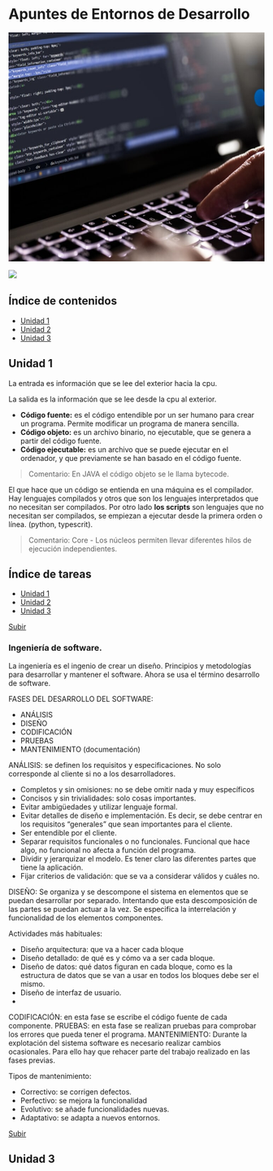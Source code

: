 <a name="top"></a>
 
# Apuntes de Entornos de Desarrollo

<p align="center">
   <img width="1000" height="450" src="https://github.com/mdrp93/ENTORNOS-1-DAW/blob/main/entornos-de-desarrollo-2.jpg">
                                                                                                                  
<p align="left">
   <img src="https://img.shields.io/badge/STATUS-EN%20DESAROLLO-green">
   </p>

## Índice de contenidos
* [Unidad 1](#item1)
* [Unidad 2](#item2)
* [Unidad 3](#item3)

<a name="item1"></a>
## Unidad 1

La entrada es información que se lee del exterior hacia la cpu.

La salida es la información que se lee desde la cpu al exterior. 

- **Código fuente:** es el código entendible por un ser humano para crear un programa. Permite modificar un programa de manera sencilla. 
- **Código objeto:** es un archivo binario, no ejecutable, que se genera a partir del código fuente.
- **Código ejecutable:** es un archivo que se puede ejecutar en el ordenador, y que previamente se han basado en el código fuente.

> Comentario: En JAVA el código objeto se le llama bytecode.
  
El que hace que un código se entienda en una máquina es el compilador. 
Hay lenguajes compilados y otros que son los lenguajes interpretados que no necesitan ser compilados. 
Por otro lado **los scripts** son lenguajes que no necesitan ser compilados, se empiezan a ejecutar desde la primera orden o línea. (python, typescrit). 

> Comentario: Core - Los núcleos permiten llevar diferentes hilos de ejecución independientes.

## Índice de tareas
* [Unidad 1](#item1)
* [Unidad 2](#item2)
* [Unidad 3](#item3)

[Subir](#top)
 
### Ingeniería de software. 
La ingeniería es el ingenio de crear un diseño. Principios y metodologías para desarrollar y mantener el software.
Ahora se usa el término desarrollo de software.

FASES DEL DESARROLLO DEL SOFTWARE:
   * ANÁLISIS 
   * DISEÑO 
   * CODIFICACIÓN
   * PRUEBAS 
   * MANTENIMIENTO (documentación)

ANÁLISIS: se definen los requisitos y especificaciones. No solo corresponde al cliente si no a los desarrolladores.
   - Completos y sin omisiones: no se debe omitir nada y muy específicos
   - Concisos y sin trivialidades: solo cosas importantes. 
   - Evitar ambigüedades y utilizar lenguaje formal. 
   - Evitar detalles de diseño e implementación. Es decir, se debe centrar en los requisitos “generales” que sean importantes para el cliente. 
   - Ser entendible por el cliente. 
   - Separar requisitos funcionales o no funcionales. Funcional que hace algo, no funcional no afecta a función del programa. 
   - Dividir y jerarquizar el modelo. Es tener claro las diferentes partes que tiene la aplicación.  
   - Fijar criterios de validación: que se va a considerar válidos y cuáles no.

DISEÑO: Se organiza y se descompone el sistema  en elementos que se puedan desarrollar por separado. Intentando que esta descomposición de las partes  se puedan actuar a la vez. 
Se especifica la interrelación y funcionalidad de los elementos componentes.

   Actividades más habituales:
   - Diseño arquitectura: que va a hacer cada bloque
   - Diseño detallado: de qué es y cómo va a ser cada bloque.
   - Diseño de datos: qué datos figuran en cada bloque, como es la estructura de datos que se van a usar en todos los bloques debe ser el mismo. 
   - Diseño de interfaz de usuario.
   - 
CODIFICACIÓN: en esta fase se escribe el código fuente de cada componente. 
PRUEBAS: en esta fase se realizan pruebas para comprobar los errores que pueda tener el programa. 
MANTENIMIENTO: Durante la explotación del sistema software es necesario realizar cambios ocasionales. Para ello hay que rehacer parte del trabajo realizado en las fases previas.

Tipos de mantenimiento: 
   * Correctivo: se corrigen defectos.
   * Perfectivo: se mejora la funcionalidad
   * Evolutivo: se añade funcionalidades nuevas.
   * Adaptativo: se adapta a nuevos entornos.
   





[Subir](#top)
 
<a name="item2"></a>
## Unidad 3
